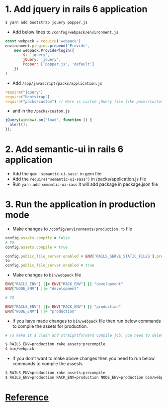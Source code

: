 # 1. Add jquery in rails 6 application
```bash
$ yarn add bootstrap jquery popper.js
```
* Add below lines to ```/confog/webpack/environment.js```
```javascript
const webpack = require('webpack')
environment.plugins.prepend('Provide',
    new webpack.ProvidePlugin({
        $: 'jquery',
        jQuery: 'jquery',
        Popper: ['popper.js', 'default']
    })
)
```
* Add ```/app/javascript/packs/application.js```
```javascript
require("jquery")
require("bootstrap")
require("packs/custom") // Here is custom jQuery file like packs/custom.js
```
* and in the ```/packs/custom.js```
```javascript
jQuery(window).on('load', function () {
  alert();
});
```
# 2. Add semantic-ui in rails 6 application
* Add the ```gem 'semantic-ui-sass'``` in gem file
* Add the ```require("semantic-ui-sass")``` in /packs/application.js file
* Run ```yarn add semantic-ui-sass``` it will add package in package.json file

# 3. Run the application in production mode
* Make changes to ```/config/environments/production.rb``` file
```ruby
config.assets.compile = false
# TO
config.assets.compile = true

config.public_file_server.enabled = ENV['RAILS_SERVE_STATIC_FILES'].present?
to
config.public_file_server.enabled = true
```

* Make changes to ```bin/webpack``` file
```ruby
ENV["RAILS_ENV"] ||= ENV["RACK_ENV"] || "development"
ENV["NODE_ENV"] ||= "development"

# TO

ENV["RAILS_ENV"] ||= ENV["RACK_ENV"] || "production"
ENV["NODE_ENV"] ||= "production"
```

* If you have made changes to ```bin/webpack``` file then run below commands to compile the assets for production.
```bash
# To make it a clean and straightforward compile job, you need to delete public/assets and public/packs folder.

$ RAILS_ENV=production rake assets:precompile
$ bin/webpack
```

* If you don't want to make above changes then you need to run below commands to compile the assests
```bash
$ RAILS_ENV=production rake assets:precompile
$ RAILS_ENV=production RACK_ENV=production NODE_ENV=production bin/webpack
```
# [Reference](https://dev.to/tcgumus/rails-6-webpacker-settings-for-production-1f1e)
